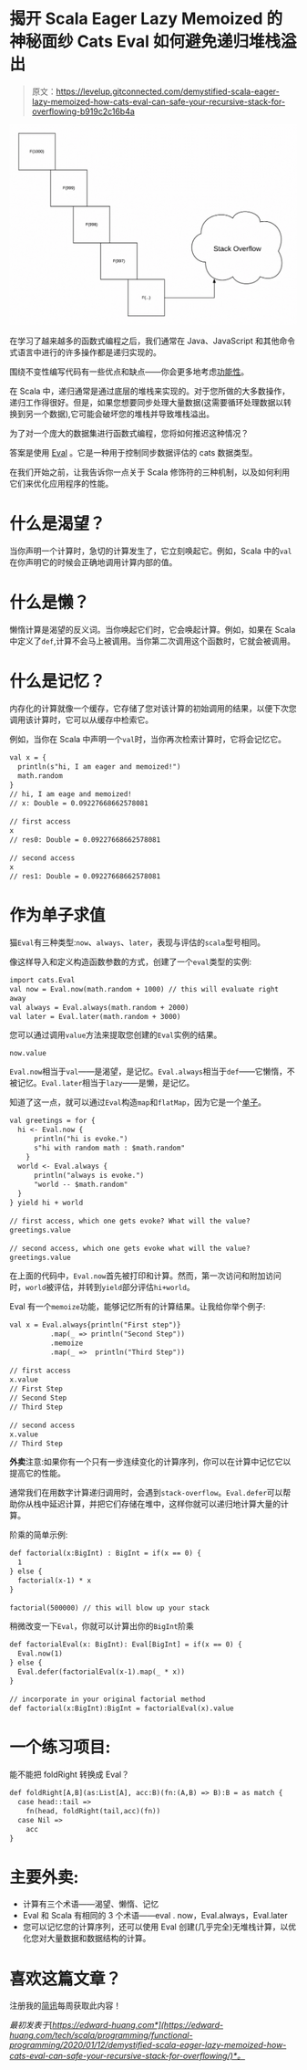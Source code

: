 # 揭开 Scala Eager Lazy Memoized 的神秘面纱 Cats Eval 如何避免递归堆栈溢出

> 原文：<https://levelup.gitconnected.com/demystified-scala-eager-lazy-memoized-how-cats-eval-can-safe-your-recursive-stack-for-overflowing-b919c2c16b4a>

![](img/93eac39b85ffe3184fe5621e9a260f25.png)

在学习了越来越多的函数式编程之后，我们通常在 Java、JavaScript 和其他命令式语言中进行的许多操作都是递归实现的。

围绕不变性编写代码有一些优点和缺点——你会更多地考虑[功能性](https://www.quora.com/How-can-I-learn-to-think-like-a-functional-programmer)。

在 Scala 中，递归通常是通过底层的堆栈来实现的。对于您所做的大多数操作，递归工作得很好。但是，如果您想要同步处理大量数据(这需要循环处理数据以转换到另一个数据),它可能会破坏您的堆栈并导致堆栈溢出。

为了对一个庞大的数据集进行函数式编程，您将如何推迟这种情况？

答案是使用 [Eval](https://typelevel.org/cats/datatypes/eval.html) 。它是一种用于控制同步数据评估的 cats 数据类型。

在我们开始之前，让我告诉你一点关于 Scala 修饰符的三种机制，以及如何利用它们来优化应用程序的性能。

# 什么是渴望？

当你声明一个计算时，急切的计算发生了，它立刻唤起它。例如，Scala 中的`val`在你声明它的时候会正确地调用计算内部的值。

# 什么是懒？

懒惰计算是渴望的反义词。当你唤起它们时，它会唤起计算。例如，如果在 Scala 中定义了`def`,计算不会马上被调用。当你第二次调用这个函数时，它就会被调用。

# 什么是记忆？

内存化的计算就像一个缓存，它存储了您对该计算的初始调用的结果，以便下次您调用该计算时，它可以从缓存中检索它。

例如，当你在 Scala 中声明一个`val`时，当你再次检索计算时，它将会记忆它。

```
val x = {
  println(s"hi, I am eager and memoized!")
  math.random
}
// hi, I am eage and memoized!
// x: Double = 0.09227668662578081

// first access 
x
// res0: Double = 0.09227668662578081

// second access
x
// res1: Double = 0.09227668662578081
```

# 作为单子求值

猫`Eval`有三种类型:`now`、`always`、`later`，表现与评估的`scala`型号相同。

像这样导入和定义构造函数参数的方式，创建了一个`eval`类型的实例:

```
import cats.Eval
val now = Eval.now(math.random + 1000) // this will evaluate right away
val always = Eval.always(math.random + 2000)
val later = Eval.later(math.random + 3000)
```

您可以通过调用`value`方法来提取您创建的`Eval`实例的结果。

```
now.value
```

`Eval.now`相当于`val`——是渴望，是记忆。`Eval.always`相当于`def`——它懒惰，不被记忆。`Eval.later`相当于`lazy`——是懒，是记忆。

知道了这一点，就可以通过`Eval`构造`map`和`flatMap`，因为它是一个[单子](https://en.wikipedia.org/wiki/Monad_(functional_programming))。

```
val greetings = for {
  hi <- Eval.now {
      println("hi is evoke.")
      s"hi with random math : $math.random"
    }
  world <- Eval.always {
      println("always is evoke.")
      "world -- $math.random"
  }
} yield hi + world

// first access, which one gets evoke? What will the value?
greetings.value

// second access, which one gets evoke what will the value?
greetings.value
```

在上面的代码中，`Eval.now`首先被打印和计算。然而，第一次访问和附加访问时，`world`被评估，并转到`yield`部分评估`hi+world`。

Eval 有一个`memoize`功能，能够记忆所有的计算结果。让我给你举个例子:

```
val x = Eval.always{println("First step")}
          .map(_ => println("Second Step"))
          .memoize
          .map(_ =>  println("Third Step"))

// first access
x.value
// First Step
// Second Step
// Third Step

// second access 
x.value
// Third Step
```

**外卖**注意:如果你有一个只有一步连续变化的计算序列，你可以在计算中记忆它以提高它的性能。

通常我们在用数字计算递归调用时，会遇到`stack-overflow`。`Eval.defer`可以帮助你从栈中延迟计算，并把它们存储在堆中，这样你就可以递归地计算大量的计算。

阶乘的简单示例:

```
def factorial(x:BigInt) : BigInt = if(x == 0) {
  1
} else {
  factorial(x-1) * x
}

factorial(500000) // this will blow up your stack
```

稍微改变一下`Eval`，你就可以计算出你的`BigInt`阶乘

```
def factorialEval(x: BigInt): Eval[BigInt] = if(x == 0) {
  Eval.now(1)
} else {
  Eval.defer(factorialEval(x-1).map(_ * x))
}

// incorporate in your original factorial method
def factorial(x:BigInt):BigInt = factorialEval(x).value
```

# 一个练习项目:

能不能把 foldRight 转换成 Eval？

```
def foldRight[A,B](as:List[A], acc:B)(fn:(A,B) => B):B = as match {
  case head::tail =>
    fn(head, foldRight(tail,acc)(fn))
  case Nil =>
    acc
}
```

# 主要外卖:

*   计算有三个术语——渴望、懒惰、记忆
*   Eval 和 Scala 有相同的 3 个术语——eval . now，Eval.always，Eval.later
*   您可以记忆您的计算序列，还可以使用 Eval 创建(几乎完全)无堆栈计算，以优化您对大量数据和数据结构的计算。

# 喜欢这篇文章？

注册我的[简讯](https://edward-huang.com/subscribe/)每周获取此内容！

*最初发表于*[*https://edward-huang.com*](https://edward-huang.com/tech/scala/programming/functional-programming/2020/01/12/demystified-scala-eager-lazy-memoized-how-cats-eval-can-safe-your-recursive-stack-for-overflowing/)*。*